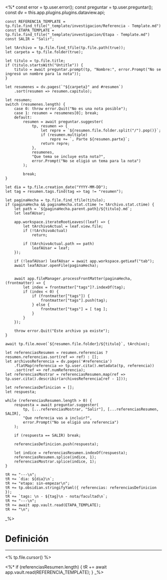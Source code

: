 <%* 
	const error = tp.user.error();
	const preguntar = tp.user.preguntar();
	const dv = this.app.plugins.plugins.dataview.api;

	const REFERENCIA_TEMPLATE = tp.file.find_tfile("_template/investigacion/Referencia - Template.md")
	const ETAPA_TEMPLATE = tp.file.find_tfile("_template/investigacion/Etapa - Template.md")
	const SALIR = "Salir";

	let tArchivo = tp.file.find_tfile(tp.file.path(true));
	let carpeta = tp.file.folder(true);

	let titulo = tp.file.title;
	if (titulo.startsWith("Untitle")) {
		titulo = await preguntar.prompt(tp, "Nombre:", error.Prompt("No se ingresó un nombre para la nota"));
	}

	let resumenes = dv.pages(`"${carpeta}" and #resumen`)
		.sort(resumen => resumen.capitulo);
		
	let resumen;
	switch (resumenes.length) {
		case 0: throw error.Quit("No es una nota posible");
		case 1: resumen = resumenes[0]; break;
		default:
			resumen = await preguntar.suggester(
				tp, resumen => {
					let repre = `${resumen.file.folder.split("/").pop()}`;
					if (resumen.multiple) 
						repre += `, Parte ${resumen.parte}`;
					return repre;
				}, 
				resumenes, 
				"Que tema se incluye esta nota?",
				error.Prompt("No se eligió un tema para la nota")
			);
			
			break;
	}
	
	let dia = tp.file.creation_date("YYYY-MM-DD");
	let tag = resumen.tags.find(tag => tag != "resumen");
	
	let paginaHecha = tp.file.find_tfile(titulo);
	if (paginaHecha && paginaHecha.stat.ctime != tArchivo.stat.ctime) {
		let path = `${paginaHecha.parent.path}/${titulo}.md`;
		let leafAUsar;

        app.workspace.iterateRootLeaves((leaf) => {
            let tArchivoActual = leaf.view.file;
            if (!tArchivoActual) 
                return;

            if (tArchivoActual.path == path) 
                leafAUsar = leaf;
        });

        if (!leafAUsar) leafAUsar = await app.workspace.getLeaf("tab");
		await leafAUsar.openFile(paginaHecha);


		await app.fileManager.processFrontMatter(paginaHecha, (frontmatter) => {
			let index = frontmatter["tags"]?.indexOf(tag);
			if (index < 0) {
				if (frontmatter["tags"]) {
					frontmatter["tags"].push(tag);
				} else {
					frontmatter["tags"] = [ tag ];
				}
			} 
		});

		throw error.Quit("Este archivo ya existe");
	}

	await tp.file.move(`${resumen.file.folder}/${titulo}`, tArchivo);

	let referenciasResumen = resumen.referencias ? resumen.referencias.sort(ref => ref) : [];
	let archivosReferencia = dv.pages('#referencia')
		.flatMap(referencia => tp.user.cita().metadata(tp, referencia))
		.sort(ref => ref.numReferencia);
	let referenciasMostrar = referenciasResumen.map(ref => tp.user.cita().describir(archivosReferencia[ref - 1]));

	let referenciasDefinicion = [];
	let respuesta;

	while (referenciasResumen.length > 0) {
		respuesta = await preguntar.suggester(
			tp, [...referenciasMostrar, "Salir"], [...referenciasResumen, SALIR],
			"Que referecia vas a incluir?",
			error.Prompt("No se eligió una referencia")
		);

		if (respuesta == SALIR) break;

		referenciasDefinicion.push(respuesta);

		let indice = referenciasResumen.indexOf(respuesta);
		referenciasResumen.splice(indice, 1);
		referenciasMostrar.splice(indice, 1);
	}
	
	tR += "---\n";
	tR += `dia: ${dia}\n`;
	tR += "etapa: sin-empezar\n";
	tR += tp.obsidian.stringifyYaml({ referencias: referenciasDefinicion });
	tR += `tags: \n - ${tag}\n - nota/facultad\n`;
	tR += "---\n";
	tR += await app.vault.read(ETAPA_TEMPLATE);
	tR += "\n";
_%>
# Definición
---
<% tp.file.cursor() %>

<%*
    if (referenciasResumen.length) {
		tR += await app.vault.read(REFERENCIA_TEMPLATE);
    }
_%>